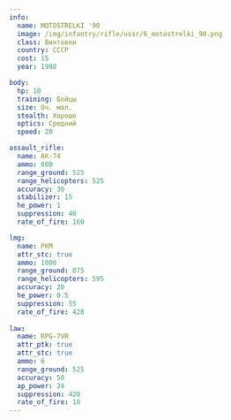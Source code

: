 ```yaml
---
info:
  name: MOTOSTRELKI '90
  image: /img/infantry/rifle/ussr/6_motostrelki_90.png
  class: Винтовки
  country: СССР
  cost: 15
  year: 1988

body:
  hp: 10
  training: Бойцы
  size: Оч. мал.
  stealth: Хорошо
  optics: Средний
  speed: 20

assault_rifle:
  name: AK-74
  ammo: 800
  range_ground: 525
  range_helicopters: 525
  accuracy: 30
  stabilizer: 15
  he_power: 1
  suppression: 40
  rate_of_fire: 160

lmg:
  name: PKM
  attr_stc: true
  ammo: 1000
  range_ground: 875
  range_helicopters: 595
  accuracy: 20
  he_power: 0.5
  suppression: 55
  rate_of_fire: 428
  
law:
  name: RPG-7VR
  attr_ptk: true
  attr_stc: true
  ammo: 6
  range_ground: 525
  accuracy: 50
  ap_power: 24
  suppression: 420
  rate_of_fire: 10
---
```

